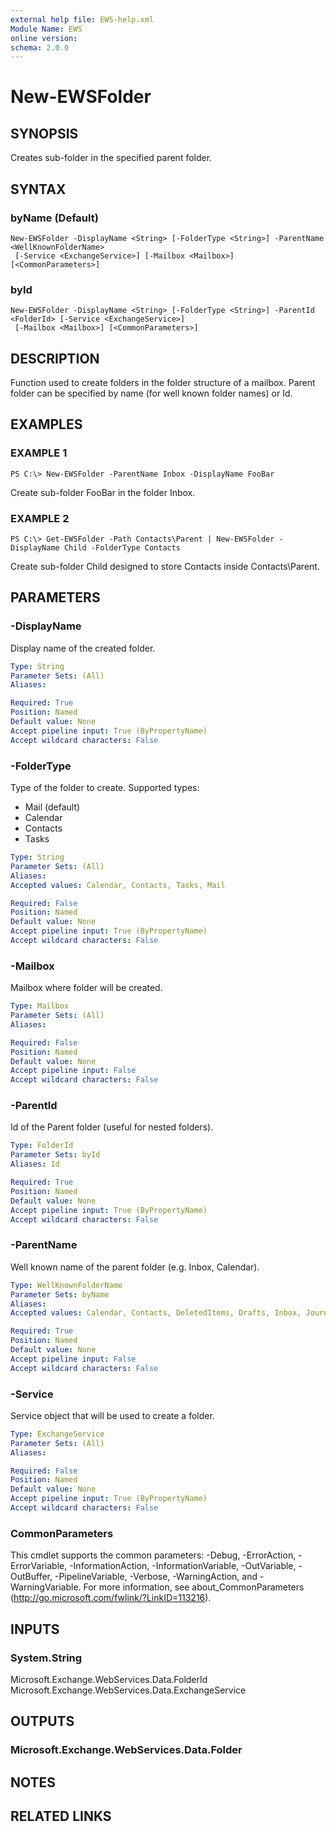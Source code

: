 ```yaml
---
external help file: EWS-help.xml
Module Name: EWS
online version:
schema: 2.0.0
---
```


# New-EWSFolder

## SYNOPSIS
Creates sub-folder in the specified parent folder.

## SYNTAX

### byName (Default)
```
New-EWSFolder -DisplayName <String> [-FolderType <String>] -ParentName <WellKnownFolderName>
 [-Service <ExchangeService>] [-Mailbox <Mailbox>] [<CommonParameters>]
```

### byId
```
New-EWSFolder -DisplayName <String> [-FolderType <String>] -ParentId <FolderId> [-Service <ExchangeService>]
 [-Mailbox <Mailbox>] [<CommonParameters>]
```

## DESCRIPTION
Function used to create folders in the folder structure of a mailbox.
Parent folder can be specified by name (for well known folder names) or Id.

## EXAMPLES

### EXAMPLE 1
```
PS C:\> New-EWSFolder -ParentName Inbox -DisplayName FooBar
```

Create sub-folder FooBar in the folder Inbox.

### EXAMPLE 2
```
PS C:\> Get-EWSFolder -Path Contacts\Parent | New-EWSFolder -DisplayName Child -FolderType Contacts
```

Create sub-folder Child designed to store Contacts inside Contacts\Parent.

## PARAMETERS

### -DisplayName
Display name of the created folder.

```yaml
Type: String
Parameter Sets: (All)
Aliases:

Required: True
Position: Named
Default value: None
Accept pipeline input: True (ByPropertyName)
Accept wildcard characters: False
```

### -FolderType
Type of the folder to create. Supported types:
- Mail (default)
- Calendar
- Contacts
- Tasks

```yaml
Type: String
Parameter Sets: (All)
Aliases:
Accepted values: Calendar, Contacts, Tasks, Mail

Required: False
Position: Named
Default value: None
Accept pipeline input: True (ByPropertyName)
Accept wildcard characters: False
```

### -Mailbox
Mailbox where folder will be created.

```yaml
Type: Mailbox
Parameter Sets: (All)
Aliases:

Required: False
Position: Named
Default value: None
Accept pipeline input: False
Accept wildcard characters: False
```

### -ParentId
Id of the Parent folder (useful for nested folders).

```yaml
Type: FolderId
Parameter Sets: byId
Aliases: Id

Required: True
Position: Named
Default value: None
Accept pipeline input: True (ByPropertyName)
Accept wildcard characters: False
```

### -ParentName
Well known name of the parent folder (e.g. Inbox, Calendar).

```yaml
Type: WellKnownFolderName
Parameter Sets: byName
Aliases:
Accepted values: Calendar, Contacts, DeletedItems, Drafts, Inbox, Journal, Notes, Outbox, SentItems, Tasks, MsgFolderRoot, PublicFoldersRoot, Root, JunkEmail, SearchFolders, VoiceMail, RecoverableItemsRoot, RecoverableItemsDeletions, RecoverableItemsVersions, RecoverableItemsPurges, ArchiveRoot, ArchiveMsgFolderRoot, ArchiveDeletedItems, ArchiveRecoverableItemsRoot, ArchiveRecoverableItemsDeletions, ArchiveRecoverableItemsVersions, ArchiveRecoverableItemsPurges, SyncIssues, Conflicts, LocalFailures, ServerFailures, RecipientCache, QuickContacts, ConversationHistory, ToDoSearch

Required: True
Position: Named
Default value: None
Accept pipeline input: False
Accept wildcard characters: False
```

### -Service
Service object that will be used to create a folder.

```yaml
Type: ExchangeService
Parameter Sets: (All)
Aliases:

Required: False
Position: Named
Default value: None
Accept pipeline input: True (ByPropertyName)
Accept wildcard characters: False
```

### CommonParameters
This cmdlet supports the common parameters: -Debug, -ErrorAction, -ErrorVariable, -InformationAction, -InformationVariable, -OutVariable, -OutBuffer, -PipelineVariable, -Verbose, -WarningAction, and -WarningVariable. For more information, see about_CommonParameters (http://go.microsoft.com/fwlink/?LinkID=113216).

## INPUTS

### System.String
Microsoft.Exchange.WebServices.Data.FolderId
Microsoft.Exchange.WebServices.Data.ExchangeService

## OUTPUTS

### Microsoft.Exchange.WebServices.Data.Folder

## NOTES

## RELATED LINKS
